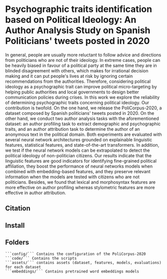# Psychographic traits identification based on Political Ideology: An Author Analysis Study on Spanish Politicians' tweets posted in 2020
In general, people are usually more reluctant to follow advice and directions from politicians who are not of their ideology. In extreme cases, people can be heavily biased in favour of a political party at the same time they are in blinded disagreement with others, which makes for irrational decision making and it can put people's lives at risk by ignoring certain recommendations from the authorities. Therefore, considering political ideology as a psychographic trait can improve political micro-targeting by helping public authorities and local governments to design better communication policies during crises. In this work we explore the reliability of determining psychographic traits concerning political ideology. Our contribution is twofold. On the one hand, we release the PoliCorpus-2020, a dataset composed by Spanish politicians' tweets posted in 2020. On the other hand, we conduct two author analysis tasks with the aforementioned dataset: an author profiling task to extract demographic and psychographic traits, and an author attribution task to determine the author of an anonymous text in the political domain. Both experiments are evaluated with several neural network architectures grounded on explainable linguistic features, statistical features, and state-of-the-art transformers. In addition, we test if the neural network models can be extrapolated to detect the political ideology of non-politician citizens. Our results indicate that the linguistic features are good indicators for identifying fine-grained political affiliation, they boost the performance of neural networks models when combined with embedding-based features, and they preserve relevant information when the models are tested with citizens who are not politicians. Besides, we found that lexical and morphosyntax features are more effective on author profiling whereas stylometric features are more effective in author attribution.


## Citation


## Install


## Folders
    ```config/``` Contains the configuration of the PoliCorpus-2020
    ```code/``` Contains the scripts
    ```assets/``` contains assets (dataset, features, models, evaluations) for each dataset
    ```embeddings/``` Contains pretrained word embeddings models
